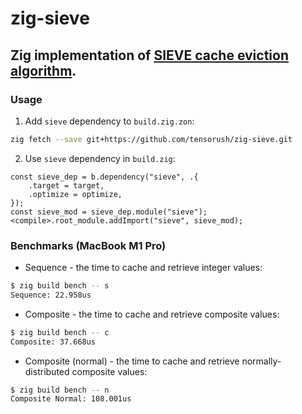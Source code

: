 # zig-sieve

## Zig implementation of [SIEVE cache eviction algorithm](https://cachemon.github.io/SIEVE-website/).

### Usage

1. Add `sieve` dependency to `build.zig.zon`:

```sh
zig fetch --save git+https://github.com/tensorush/zig-sieve.git
```

2. Use `sieve` dependency in `build.zig`:

```zig
const sieve_dep = b.dependency("sieve", .{
    .target = target,
    .optimize = optimize,
});
const sieve_mod = sieve_dep.module("sieve");
<compile>.root_module.addImport("sieve", sieve_mod);
```

### Benchmarks (MacBook M1 Pro)

- Sequence - the time to cache and retrieve integer values:

```sh
$ zig build bench -- s
Sequence: 22.958us
```

- Composite - the time to cache and retrieve composite values:

```sh
$ zig build bench -- c
Composite: 37.668us
```

- Composite (normal) - the time to cache and retrieve normally-distributed composite values:

```sh
$ zig build bench -- n
Composite Normal: 108.001us
```
